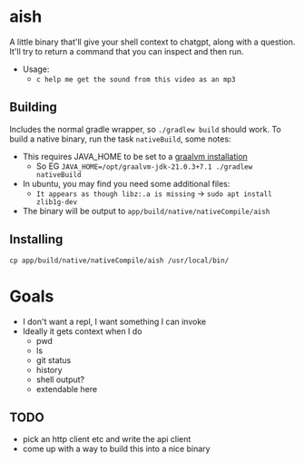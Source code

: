 # aish

A little binary that'll give your shell context to chatgpt, along with a question.
It'll try to return a command that you can inspect and then run. 

- Usage:
  - `c help me get the sound from this video as an mp3`

## Building
Includes the normal gradle wrapper, so `./gradlew build` should work.
To build a native binary, run the task `nativeBuild`, some notes:
- This requires JAVA_HOME to be set to a [graalvm installation](https://www.graalvm.org/latest/docs/getting-started/)
  - So EG `JAVA_HOME=/opt/graalvm-jdk-21.0.3+7.1 ./gradlew nativeBuild`
- In ubuntu, you may find you need some additional files:
  - `It appears as though libz:.a is missing` -> `sudo apt install zlib1g-dev`
- The binary will be output to `app/build/native/nativeCompile/aish`

## Installing
`cp app/build/native/nativeCompile/aish /usr/local/bin/`

# Goals

- I don't want a repl, I want something I can invoke
- Ideally it gets context when I do
  - pwd
  - ls
  - git status
  - history
  - shell output?
  - extendable here


## TODO
- pick an http client etc and write the api client
- come up with a way to build this into a nice binary
